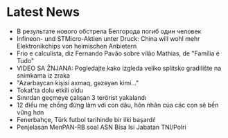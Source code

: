 # Latest News
-  В результате нового обстрела Белгорода погиб один человек
-  Infineon- und STMicro-Aktien unter Druck: China will wohl mehr Elektronikchips von heimischen Anbietern
-  Frio e calculista, diz Fernando Pavão sobre vilão Mathias, de "Família é Tudo"
-  VIDEO SA ŽNJANA: Pogledajte kako izgleda veliko splitsko gradilište na snimkama iz zraka
-  "Azərbaycan kişisi axmaq, gəzəyən kimi..."
-  Tokat'ta dolu etkili oldu
-  Sınırdan geçmeye çalışan 3 terörist yakalandı
-  12 điều mẹ chồng đừng làm với con dâu, hôn nhân của các con sẽ bền vững hơn
-  Fenerbahçe, Türk futbol tarihinde bir ilki başardı!
-  Penjelasan MenPAN-RB soal ASN Bisa Isi Jabatan TNI/Polri
